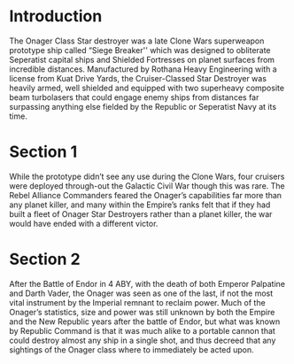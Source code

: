 # Introduction

The Onager Class Star destroyer was a late Clone Wars superweapon prototype ship called “Siege Breaker'' which was designed to obliterate Seperatist capital ships and Shielded Fortresses on planet surfaces from incredible distances.
Manufactured by Rothana Heavy Engineering with a license from Kuat Drive Yards, the Cruiser-Classed Star Destroyer was heavily armed, well shielded and equipped with two superheavy composite beam turbolasers that could engage enemy ships from distances far surpassing anything else fielded by the Republic or Seperatist Navy at its time.

# Section 1

While the prototype didn’t see any use during the Clone Wars, four cruisers were deployed through-out the Galactic Civil War though this was rare.
The Rebel Alliance Commanders feared the Onager’s capabilities far more than any planet killer, and many within the Empire’s ranks felt that if they had built a fleet of Onager Star Destroyers rather than a planet killer, the war would have ended with a different victor.

# Section 2

After the Battle of  Endor in 4 ABY, with the death of both Emperor Palpatine and Darth Vader, the Onager was seen as one of the last, if not the most vital instrument by the Imperial remnant to reclaim power.
Much of the Onager’s statistics, size and power was still unknown by both the Empire and the New Republic years after the battle of Endor, but what was known by Republic Command is that it was much alike to a portable cannon that could destroy almost any ship in a single shot, and thus decreed that any sightings of the Onager class where to immediately be acted upon.
